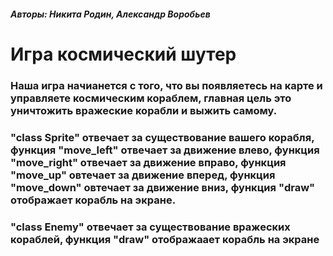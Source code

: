 ##### Авторы: Никита Родин, Александр Воробьев

# Игра космический шутер
### Наша игра начианется с того, что вы появляетесь на карте и управляете космическим кораблем, главная цель это уничтожить вражеские корабли и выжить самому. 
### "class Sprite" отвечает за существование вашего корабля, функция "move_left" отвечает за движение влево, функция "move_right" отвечает за движение вправо, функция "move_up" овтечает за движение вперед, функция "move_down" овтечает за движение вниз, функция "draw" отображает корабль на экране.
### "class Enemy" отвечает за существование вражеских кораблей, функция "draw" отображаает корабль на экране